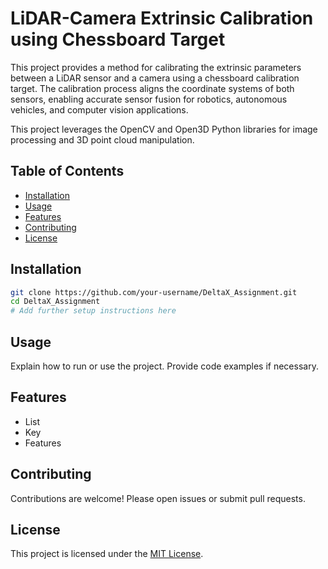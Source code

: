 # LiDAR-Camera Extrinsic Calibration using Chessboard Target

This project provides a method for calibrating the extrinsic parameters between a LiDAR sensor and a camera using a chessboard calibration target. The calibration process aligns the coordinate systems of both sensors, enabling accurate sensor fusion for robotics, autonomous vehicles, and computer vision applications.

This project leverages the OpenCV and Open3D Python libraries for image processing and 3D point cloud manipulation.

## Table of Contents

- [Installation](#installation)
- [Usage](#usage)
- [Features](#features)
- [Contributing](#contributing)
- [License](#license)

## Installation

```bash
git clone https://github.com/your-username/DeltaX_Assignment.git
cd DeltaX_Assignment
# Add further setup instructions here
```

## Usage

Explain how to run or use the project. Provide code examples if necessary.

## Features

- List
- Key
- Features

## Contributing

Contributions are welcome! Please open issues or submit pull requests.

## License

This project is licensed under the [MIT License](LICENSE).